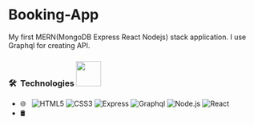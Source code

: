 # Booking-App
My first MERN(MongoDB Express React Nodejs)  stack application. I use Graphql for creating API.

<h3> 🛠 &nbsp;Technologies  <img src="https://media.giphy.com/media/VgCDAzcKvsR6OM0uWg/giphy.gif" width="50"> </h3>

- 🌐 &nbsp;
  ![HTML5](https://img.shields.io/badge/-HTML5-333333?style=flat&logo=HTML5)
  ![CSS3](https://img.shields.io/badge/-CSS-333333?style=flat&logo=CSS3&logoColor=1572B6)
  ![Express](https://img.shields.io/badge/-Express-333333?style=flat&logo=Express&logoColor=1572B6)
  ![Graphql](https://img.shields.io/badge/-Graphql-333333?style=flat&logo=graphql&logoColor=563D7C)
  ![Node.js](https://img.shields.io/badge/-Node.js-333333?style=flat&logo=node.js)
  ![React](https://img.shields.io/badge/-React-333333?style=flat&logo=react)
- 🛢 &nbsp;
